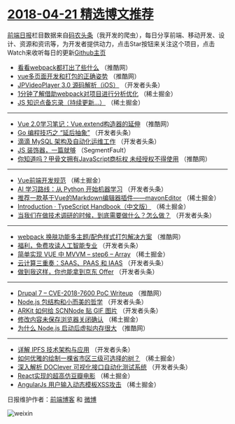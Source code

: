# [2018-04-21 精选博文推荐](https://toutiao.qdkfweb.cn/date/2018/04/21)

[前端日报](https://qdkfweb.cn/c/news)栏目数据来自[码农头条](https://toutiao.qdkfweb.cn/)（我开发的爬虫），每日分享前端、移动开发、设计、资源和资讯等，为开发者提供动力，点击Star按钮来关注这个项目，点击Watch来收听每日的更新[Github主页](https://github.com/kujian/frontendDaily)
* [看看webpack都打出了些什么](https://toutiao.qdkfweb.cn/71627.html) （推酷网）
* [vue多页面开发和打包的正确姿势](https://toutiao.qdkfweb.cn/71628.html) （推酷网）
* [JPVideoPlayer 3.0 源码解析（iOS）](https://toutiao.qdkfweb.cn/71579.html) （开发者头条）
* [1分钟了解借助webpack对项目进行分析优化](https://toutiao.qdkfweb.cn/71550.html) （稀土掘金）
* [JS 知识点备忘录（持续更新&#8230;）](https://toutiao.qdkfweb.cn/71540.html) （稀土掘金）

***
* [Vue 2.0学习笔记：Vue.extend构造器的延伸](https://toutiao.qdkfweb.cn/71623.html) （推酷网）
* [Go 编程技巧之 “延后抽象”](https://toutiao.qdkfweb.cn/71564.html) （开发者头条）
* [滴滴 MySQL 架构及自动化运维工作](https://toutiao.qdkfweb.cn/71565.html) （开发者头条）
* [JS 装饰器，一篇就够](https://toutiao.qdkfweb.cn/71534.html) （SegmentFault）
* [你知道吗？甲骨文拥有JavaScript商标权 未经授权不得使用](https://toutiao.qdkfweb.cn/71629.html) （推酷网）

***
* [Vue前端开发规范](https://toutiao.qdkfweb.cn/71655.html) （稀土掘金）
* [AI 学习路线：从 Python 开始机器学习](https://toutiao.qdkfweb.cn/71557.html) （开发者头条）
* [推荐一款基于Vue的Markdown编辑器插件——mavonEditor](https://toutiao.qdkfweb.cn/71654.html) （稀土掘金）
* [Introduction · TypeScript Handbook（中文版）](https://toutiao.qdkfweb.cn/71539.html) （稀土掘金）
* [当我们在做技术调研的时候，到底需要做什么？怎么做？](https://toutiao.qdkfweb.cn/71571.html) （开发者头条）

***
* [webpack 换肤功能多主题/配色样式打包解决方案](https://toutiao.qdkfweb.cn/71620.html) （推酷网）
* [福利，免费攻读人工智能专业](https://toutiao.qdkfweb.cn/71561.html) （开发者头条）
* [简单实现 VUE 中 MVVM &#8211; step6 &#8211; Array](https://toutiao.qdkfweb.cn/71546.html) （稀土掘金）
* [云计算三重奏：SAAS、PAAS 和 IAAS](https://toutiao.qdkfweb.cn/71572.html) （开发者头条）
* [做到我这样，你也能拿到京东 Offer](https://toutiao.qdkfweb.cn/71558.html) （开发者头条）

***
* [Drupal 7 &#8211; CVE-2018-7600 PoC Writeup](https://toutiao.qdkfweb.cn/71622.html) （推酷网）
* [Node.js 包结构和小而美的哲学](https://toutiao.qdkfweb.cn/71562.html) （开发者头条）
* [ARKit 如何给 SCNNode 贴 GIF 图片](https://toutiao.qdkfweb.cn/71573.html) （开发者头条）
* [修改内容未保存浏览器关闭确认](https://toutiao.qdkfweb.cn/71551.html) （稀土掘金）
* [为什么 Node.js 启动后虚拟内存很大](https://toutiao.qdkfweb.cn/71626.html) （推酷网）

***
* [详解 IPFS 技术架构与应用](https://toutiao.qdkfweb.cn/71563.html) （开发者头条）
* [如何优雅的绘制一棵省市区三级可选择的树？](https://toutiao.qdkfweb.cn/71541.html) （稀土掘金）
* [深入解析 DOClever 可视化接口自动化测试系统](https://toutiao.qdkfweb.cn/71574.html) （开发者头条）
* [React实现的超高仿豆瓣电影](https://toutiao.qdkfweb.cn/71552.html) （稀土掘金）
* [AngularJs 用户输入动态模板XSS攻击](https://toutiao.qdkfweb.cn/71542.html) （稀土掘金）

日报维护作者：[前端博客](https://qdkfweb.cn/) 和 [微博](https://qdkfweb.cn/go/weibo)

![weixin](https://user-images.githubusercontent.com/3055447/38468989-651132ac-3b80-11e8-8e6b-15122322a9d7.png)